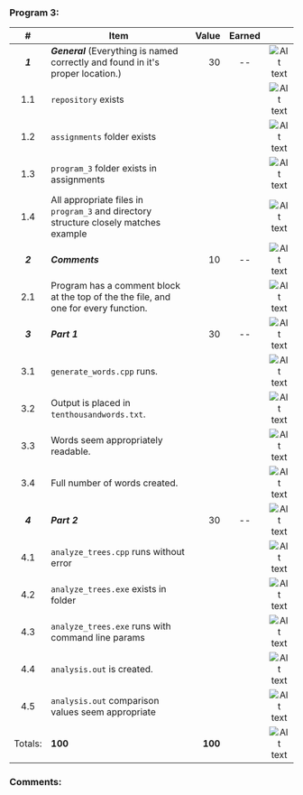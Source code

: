 ### Program 3:
|    #    | Item                                                                                |   Value | Earned |                |
|:-------:|-------------------------------------------------------------------------------------|--------:|:------:|:--------------:|
| ***1*** | ***General*** (Everything is named correctly and found in it's proper location.)    |      30 |   --   | ![Alt text][1] |
|   1.1   | `repository`  exists                                                                |         |        | ![Alt text][1] |
|   1.2   | `assignments` folder exists                                                         |         |        | ![Alt text][1] |
|   1.3   | `program_3` folder exists in assignments                                            |         |        | ![Alt text][1] |
|   1.4   | All appropriate files in `program_3` and directory structure closely matches example                               |         |        | ![Alt text][1] |
| ***2*** | ***Comments***                                                                      |      10 |   --   | ![Alt text][1] |
|   2.1   | Program has a comment block at the top of the the file, and one for every function. |         |        | ![Alt text][1] |
| ***3*** | ***Part 1***                                                                        |      30 |   --   | ![Alt text][1] |
|   3.1   | `generate_words.cpp` runs.                                                          |         |        | ![Alt text][1] |
|   3.2   | Output is placed in `tenthousandwords.txt`.                                         |         |        | ![Alt text][1] |
|   3.3   | Words seem appropriately readable.                                                  |         |        | ![Alt text][1] |
|   3.4   | Full number of words created.                                                       |         |        | ![Alt text][1] |
| ***4*** | ***Part 2***                                                                        |      30 |   --   | ![Alt text][1] |
|   4.1   | `analyze_trees.cpp` runs without error                                              |         |        | ![Alt text][1] |
|   4.2   | `analyze_trees.exe` exists in folder                                                |         |        | ![Alt text][1] |
|   4.3   | `analyze_trees.exe` runs with command line params                                   |         |        | ![Alt text][1] |
|   4.4   | `analysis.out` is created.                                                          |         |        | ![Alt text][1] |
|   4.5   | `analysis.out` comparison values seem appropriate                                   |         |        | ![Alt text][1] |
| Totals: | **100**                                                                             | **100** |        | ![Alt text][1] |

### Comments:
```

```

[1]: https://d3vv6lp55qjaqc.cloudfront.net/items/3E231i211n2E042B1U3K/right.png  "Correct"
[2]: https://d3vv6lp55qjaqc.cloudfront.net/items/2X473C1Q1F2x3S1E4231/wrong.gif  "Incorrect"
[3]: https://d3vv6lp55qjaqc.cloudfront.net/items/1A0d2Q1J1N1u0C3g0C1s/null.gif  "Errors"
